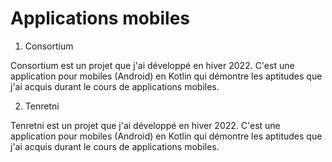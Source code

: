 
# Applications mobiles

1. Consortium

Consortium est un projet que j'ai développé en hiver 2022. C'est une application pour mobiles (Android) en Kotlin qui démontre les aptitudes que j'ai acquis durant le cours de applications mobiles.

2. Tenretni

Tenretni est un projet que j'ai développé en hiver 2022. C'est une application pour mobiles (Android) en Kotlin qui démontre les aptitudes que j'ai acquis durant le cours de applications mobiles.